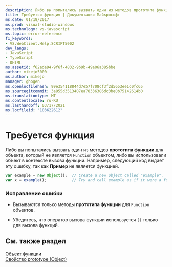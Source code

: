 ```yaml
---
description: Либо вы попытались вызвать один из методов прототипа функции для объекта, который не является объектом функции, либо вы использовали объект в контексте вызова функции.
title: Требуется функция | Документация Майкрософт
ms.date: 01/18/2017
ms.prod: visual-studio-windows
ms.technology: vs-javascript
ms.topic: error-reference
f1_keywords:
- VS.WebClient.Help.SCRIPT5002
dev_langs:
- JavaScript
- TypeScript
- DHTML
ms.assetid: f62ade94-9f6f-4832-9b9b-49a06a385bbe
author: mikejo5000
ms.author: mikejo
manager: ghogen
ms.openlocfilehash: 99e354118844d7e57f708cf3f2d5653ee1c0fc65
ms.sourcegitcommit: 3a855d3513407ea78336386dc3be0b75142614b0
ms.translationtype: MT
ms.contentlocale: ru-RU
ms.lasthandoff: 03/17/2021
ms.locfileid: "103622612"
---
```

# <a name="function-expected"></a>Требуется функция
Либо вы попытались вызвать один из методов **прототипа функции** для объекта, который не является `Function` объектом, либо вы использовали объект в контексте вызова функции. Например, следующий код выдает эту ошибку, так как **Пример** не является функцией.  
  
```JavaScript  
var example = new Object();  // Create a new object called "example".  
var x = example();           // Try and call example as if it were a function.  
```  
  
### <a name="to-correct-this-error"></a>Исправление ошибки  
  
- Вызываются только методы **прототипа функции** для `Function` объектов.  
  
- Убедитесь, что оператор вызова функции используется `()` только для вызова функций.  
  
## <a name="see-also"></a>См. также раздел  
 [Объект функции](https://developer.mozilla.org/docs/Web/JavaScript/Reference/Global_Objects/Function)   
 [Свойство prototype (Object)](https://developer.mozilla.org/docs/Web/JavaScript/Reference/Global_Objects/Object)
